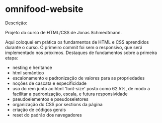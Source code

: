 # omnifood-website

Descrição:

Projeto do curso de HTML/CSS de Jonas Schmedtmann.

Aqui coloquei em prática os fundamentos de HTML e CSS aprendidos durante o curso.
O primeiro commit foi sem o responsivo, que será implementado nos próximos.
Destaques de fundamentos sobre a primeira etapa:
- nesting e heritance
- html semântico
- escalonamento e padronização de valores para as propriedades
- noções de cascata e especificidade
- uso do rem junto ao html 'font-size' posto como 62.5%, de modo a facilitar a padronização, escala, e futura responsividade
- pseudoelementos e pseudoseletores
- organização do CSS por sections da página
- criação de códigos gerais
- reset do padrão dos navegadores
